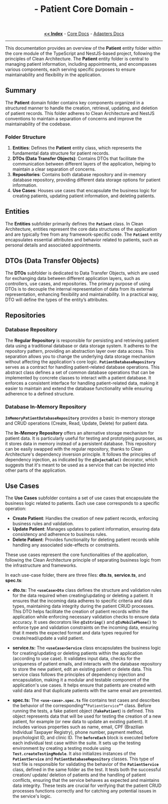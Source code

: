 <br/>

<p align="center">
  <h1 align="center"> - Patient Core Domain -</h3>

  <p align="center">
    <br/>
    <br/>
    <a href="https://github.com/ItaloRAmaral/cliniccontrol/tree/main/docs"><strong><< Index</strong></a>
    -
    <a href="https://github.com/ItaloRAmaral/cliniccontrol/tree/main/docs/libs/core-rest-api/core">Core Docs</a>
    -
    <a href="https://github.com/ItaloRAmaral/cliniccontrol/tree/main/docs/libs/core-rest-api/adapters">Adapters Docs</a>
  </p>
</p>

---

This documentation provides an overview of the **Patient** entity folder within the core module of the TypeScript and NestJS-based project, following the principles of Clean Architecture. The **Patient** entity folder is central to managing patient information, including appointments, and encompasses various components, each serving specific purposes to ensure maintainability and flexibility in the application.

## **Summary**

The **Patient** domain folder contains key components organized in a structured manner to handle the creation, retrieval, updating, and deletion of patient records. This folder adheres to Clean Architecture and NestJS conventions to maintain a separation of concerns and improve the maintainability of the codebase.

### **Folder Structure**

1. **Entities**: Defines the **Patient** entity class, which represents the fundamental data structure for patient records.
2. **DTOs (Data Transfer Objects)**: Contains DTOs that facilitate the communication between different layers of the application, helping to maintain a clear separation of concerns.
3. **Repositories**: Contains both database repository and in-memory database repository, providing different data storage options for patient information.
4. **Use Cases**: Houses use cases that encapsulate the business logic for creating patients, updating patient information, and deleting patients.

## **Entities**

The **Entities** subfolder primarily defines the **`Patient`** class. In Clean Architecture, entities represent the core data structures of the application and are typically free from any framework-specific code. The **`Patient`** entity encapsulates essential attributes and behavior related to patients, such as personal details and associated appointments.

## **DTOs (Data Transfer Objects)**

The **DTOs** subfolder is dedicated to Data Transfer Objects, which are used for exchanging data between different application layers, such as controllers, use cases, and repositories. The primary purpose of using DTOs is to decouple the internal representation of data from its external representation, enhancing flexibility and maintainability. In a practical way, DTO will define the types of the entity’s attributes.

## **Repositories**

### Database **Repository**

The **Regular Repository** is responsible for persisting and retrieving patient data using a traditional database or data storage system. It adheres to the repository pattern, providing an abstraction layer over data access. This separation allows you to change the underlying data storage mechanism without affecting the application's core logic. **`PatientDatabaseRepository`** serves as a contract for handling patient-related database operations. This abstract class defines a set of common database operations that can be implemented by concrete classes to interact with a patient database. It enforces a consistent interface for handling patient-related data, making it easier to maintain and extend the database functionality while ensuring adherence to a defined structure.

### Database **In-Memory Repository**

**`InMemoryPatientDatabaseRepository`** provides a basic in-memory storage and CRUD operations (Create, Read, Update, Delete) for patient data.

The **In-Memory Repository** offers an alternative storage mechanism for patient data. It is particularly useful for testing and prototyping purposes, as it stores data in memory instead of a persistent database. This repository can be easily swapped with the regular repository, thanks to Clean Architecture's dependency inversion principle. It follows the principles of dependency injection, as indicated by the **`@Injectable()`** decorator, which suggests that it's meant to be used as a service that can be injected into other parts of the application.

## **Use Cases**

The **Use Cases** subfolder contains a set of use cases that encapsulate the business logic related to patients. Each use case corresponds to a specific operation:

- **Create Patient**: Handles the creation of new patient records, enforcing business rules and validation.
- **Update Patient**: Manages updates to patient information, ensuring data consistency and adherence to business rules.
- **Delete Patient**: Provides functionality for deleting patient records while handling any associated side-effects or constraints.

These use cases represent the core functionalities of the application, following the Clean Architecture principle of separating business logic from the infrastructure and frameworks.

In each use-case folder, there are three files: **dto.ts**, **service.ts**, and **spec.ts**:

- **dto.ts:** The **`<useCase>Dto`** class defines the structure and validation rules for the data required when creating/updating or deleting a patient. It ensures that the incoming data adheres to specific criteria and data types, maintaining data integrity during the patient CRUD processes. This DTO helps facilitate the creation of patient records within the application while enforcing necessary validation checks to ensure data accuracy. It uses decorators like **`@IsString()`** and **`@IsMobilePhone()`** to enforce type and validation constraints on the incoming data, ensuring that it meets the expected format and data types required for create/read/update a valid patient.

- **service.ts:** The **`<useCase>Service`** class encapsulates the business logic for creating/updating or deleting patients within the application (according to use case). It validates input data, checks for the uniqueness of patient emails, and interacts with the database repository to store the new patient, edit an existing patient or delete data. This service class follows the principles of dependency injection and encapsulation, making it a modular and testable component of the application's use cases. It helps ensure that patients are created with valid data and that duplicate patients with the same email are prevented.

- **spec.ts:** The **`<use-case>.spec.ts`** file contains test cases and describes the behavior of the corresponding**`PatientService`** class. Before running the tests, a fake patient object (**`fakePatient`**) is defined. This object represents data that will be used for testing the creation of a new patient, for example (or new data to update an existing patient). It includes various properties such as name, email, CPF (Brazilian Individual Taxpayer Registry), phone number, payment method, psychologist ID, and clinic ID. The **`beforeEach`** block is executed before each individual test case within the suite. It sets up the testing environment by creating a testing module using **`Test.createTestingModule`**. It also initializes instances of the **`PatientService`** and **`PatientDatabaseRepository`** classes. This type of test file is responsible for validating the behavior of the **`PatientService`** class, defined in the same folder as the test. It tests both the successful creation/ update/ deletion of patients and the handling of patient conflicts, ensuring that the service behaves as expected and maintains data integrity. These tests are crucial for verifying that the patient CRUD processes functions correctly and for catching any potential issues in the service's logic.
